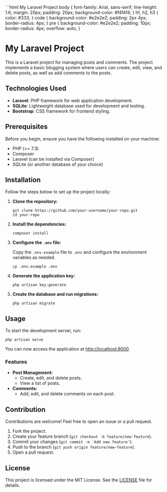 \`\`\`html   My Laravel Project body { font-family: Arial, sans-serif; line-height: 1.6; margin: 20px; padding: 20px; background-color: #f4f4f4; } h1, h2, h3 { color: #333; } code { background-color: #e2e2e2; padding: 2px 4px; border-radius: 4px; } pre { background-color: #e2e2e2; padding: 10px; border-radius: 4px; overflow: auto; }

My Laravel Project
==================

This is a Laravel project for managing posts and comments. The project implements a basic blogging system where users can create, edit, view, and delete posts, as well as add comments to the posts.

Technologies Used
-----------------

*   **Laravel**: PHP framework for web application development.
*   **SQLite**: Lightweight database used for development and testing.
*   **Bootstrap**: CSS framework for frontend styling.

Prerequisites
-------------

Before you begin, ensure you have the following installed on your machine:

*   PHP (>= 7.3)
*   Composer
*   Laravel (can be installed via Composer)
*   SQLite (or another database of your choice)

Installation
------------

Follow the steps below to set up the project locally:

1.  **Clone the repository:**
    
        git clone https://github.com/your-username/your-repo.git
        cd your-repo
    
2.  **Install the dependencies:**
    
        composer install
    
3.  **Configure the `.env` file:**
    
    Copy the `.env.example` file to `.env` and configure the environment variables as needed.
    
        cp .env.example .env
    
4.  **Generate the application key:**
    
        php artisan key:generate
    
5.  **Create the database and run migrations:**
    
        php artisan migrate
    

Usage
-----

To start the development server, run:

    php artisan serve

You can now access the application at [http://localhost:8000](http://localhost:8000).

### Features

*   **Post Management:**
    *   Create, edit, and delete posts.
    *   View a list of posts.
*   **Comments:**
    *   Add, edit, and delete comments on each post.

Contribution
------------

Contributions are welcome! Feel free to open an issue or a pull request.

1.  Fork the project.
2.  Create your feature branch (`git checkout -b feature/new-feature`).
3.  Commit your changes (`git commit -m 'Add new feature'`).
4.  Push to the branch (`git push origin feature/new-feature`).
5.  Open a pull request.

License
-------

This project is licensed under the MIT License. See the [LICENSE](LICENSE) file for details.
